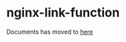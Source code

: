 nginx-link-function
===================


Documents has moved to [here](https://nginx-link-function.github.io)